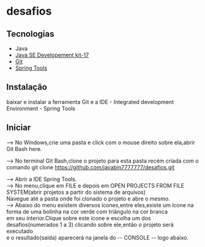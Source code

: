 # desafios  
## Tecnologias  
- Java  
- [Java SE Developement kit-17](https://www.oracle.com/java/technologies/javase/jdk17-archive-downloads.html) 
- [Git](https://git-scm.com/downloads)
- [Spring Tools](https://spring.io/tools)  


## Instalação 
baixar e instalar a ferramenta Git e a IDE - Integrated development Environment - Spring Tools  

## Iniciar
--> No Windows,crie uma pasta e click com o mouse direito sobre ela,abrir Git Bash here.  

   
    

--> No terminal Git Bash,clone o projeto para esta pasta recém criada com o comando git clone https://github.com/javabin7777777/desafios.git  

--> Abrir a IDE Spring Tools.   
--> No menu,clique em FILE e depois em OPEN PROJECTS FROM FILE SYSTEM(abrir projetos a partir do sistema de arquivos)  
   Navegue até a pasta onde foi clonado o projeto e abre o mesmo.  
--> Abaixo do menu existem diversos ícones,entre eles,existe um ícone na forma de uma bolinha na cor verde com triângulo na cor branca  
em seu interior.Clique sobre este ícone e escolha um dos desafios(numerados 1 a 3) clicando sobre ele,então o projeto será executado   
e o resultado(saída) aparecerá na janela do -- CONSOLE -- logo abaixo.  
      
   

    
    
    




